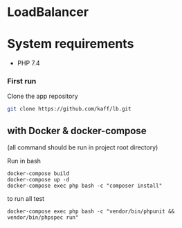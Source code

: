 LoadBalancer
============================

# System requirements

* PHP 7.4

### First run

Clone the app repository

```bash
git clone https://github.com/kaff/lb.git
```

## with Docker & docker-compose 
(all command should be run in project root directory) 

Run in bash
```
docker-compose build
docker-compose up -d
docker-compose exec php bash -c "composer install"
```

to run all test
```
docker-compose exec php bash -c "vendor/bin/phpunit && vendor/bin/phpspec run"
```
